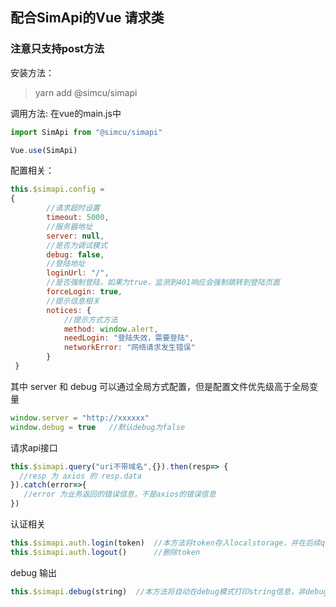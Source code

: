 ## 配合SimApi的Vue 请求类

### 注意只支持post方法

安装方法：
> yarn add @simcu/simapi

调用方法:
在vue的main.js中

```js
import SimApi from "@simcu/simapi"

Vue.use(SimApi)
```

配置相关：

```js
this.$simapi.config = 
{
        //请求超时设置
        timeout: 5000,
        //服务器地址
        server: null,
        //是否为调试模式
        debug: false,
        //登陆地址
        loginUrl: "/",
        //是否强制登陆，如果为true，监测到401响应会强制跳转到登陆页面
        forceLogin: true,
        //提示信息相关
        notices: {
            //提示方式方法
            method: window.alert,
            needLogin: "登陆失效，需要登陆",
            networkError: "网络请求发生错误"
        }
 }
```

其中 server 和 debug 可以通过全局方式配置，但是配置文件优先级高于全局变量

```js
window.server = "http://xxxxxx"
window.debug = true   //默认debug为false
```

请求api接口

```js
this.$simapi.query("uri不带域名",{}).then(resp=> {
  //resp 为 axios 的 resp.data 
}).catch(error=>{
   //error 为业务返回的错误信息，不是axios的错误信息
})
```

认证相关

```js
this.$simapi.auth.login(token)  //本方法将token存入localstorage，并在后续query中自动附加
this.$simapi.auth.logout()      //删除token
```


debug 输出

```js
this.$simapi.debug(string)  //本方法将自动在debug模式打印string信息，非debug模式不会打印
```
